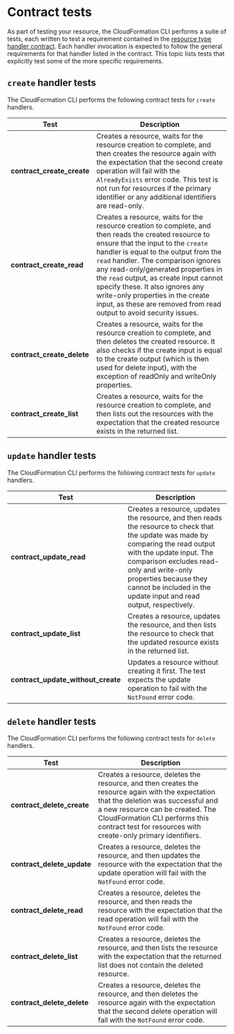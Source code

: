 # Contract tests<a name="contract-tests"></a>

As part of testing your resource, the CloudFormation CLI performs a suite of tests, each written to test a requirement contained in the [resource type handler contract](resource-type-test-contract.md)\. Each handler invocation is expected to follow the general requirements for that handler listed in the contract\. This topic lists tests that explicitly test some of the more specific requirements\.

## `create` handler tests<a name="contract-tests-create"></a>

The CloudFormation CLI performs the following contract tests for `create` handlers\.


| Test | Description | 
| --- | --- | 
|  **contract\_create\_create**  |  Creates a resource, waits for the resource creation to complete, and then creates the resource again with the expectation that the second create operation will fail with the `AlreadyExists` error code\. This test is not run for resources if the primary identifier or any additional identifiers are read\-only\.  | 
|  **contract\_create\_read**  |  Creates a resource, waits for the resource creation to complete, and then reads the created resource to ensure that the input to the `create` handler is equal to the output from the `read` handler\. The comparison ignores any read\-only/generated properties in the `read` output, as create input cannot specify these\. It also ignores any write\-only properties in the create input, as these are removed from read output to avoid security issues\.  | 
|  **contract\_create\_delete**  |  Creates a resource, waits for the resource creation to complete, and then deletes the created resource\. It also checks if the create input is equal to the create output \(which is then used for delete input\), with the exception of readOnly and writeOnly properties\.  | 
|  **contract\_create\_list**  |  Creates a resource, waits for the resource creation to complete, and then lists out the resources with the expectation that the created resource exists in the returned list\.  | 

## `update` handler tests<a name="contract-tests-update"></a>

The CloudFormation CLI performs the following contract tests for `update` handlers\.


| Test | Description | 
| --- | --- | 
|  **contract\_update\_read**  |  Creates a resource, updates the resource, and then reads the resource to check that the update was made by comparing the read output with the update input\. The comparison excludes read\-only and write\-only properties because they cannot be included in the update input and read output, respectively\.  | 
|  **contract\_update\_list**  |  Creates a resource, updates the resource, and then lists the resource to check that the updated resource exists in the returned list\.  | 
|  **contract\_update\_without\_create**  |  Updates a resource without creating it first\. The test expects the update operation to fail with the `NotFound` error code\.  | 

## `delete` handler tests<a name="contract-tests-delete"></a>

The CloudFormation CLI performs the following contract tests for `delete` handlers\.


| Test | Description | 
| --- | --- | 
|  **contract\_delete\_create**  |  Creates a resource, deletes the resource, and then creates the resource again with the expectation that the deletion was successful and a new resource can be created\. The CloudFormation CLI performs this contract test for resources with create\-only primary identifiers\.  | 
|  **contract\_delete\_update**  |  Creates a resource, deletes the resource, and then updates the resource with the expectation that the update operation will fail with the `NotFound` error code\.  | 
|  **contract\_delete\_read**  |  Creates a resource, deletes the resource, and then reads the resource with the expectation that the read operation will fail with the `NotFound` error code\.  | 
|  **contract\_delete\_list**  |  Creates a resource, deletes the resource, and then lists the resource with the expectation that the returned list does not contain the deleted resource\.  | 
|  **contract\_delete\_delete**  |  Creates a resource, deletes the resource, and then deletes the resource again with the expectation that the second delete operation will fail with the `NotFound` error code\.  | 
